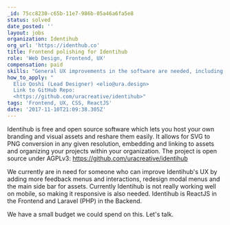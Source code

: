 ```yaml
---
_id: 75cc8230-c65b-11e7-986b-05a46a6fa5e8
status: solved
date_posted: ''
layout: jobs
organization: Identihub
org_url: 'https://identhub.co'
title: Frontend polishing for Identihub
role: 'Web Design, Frontend, UX'
compensation: paid
skills: "General UX improvements in the software are needed, including:\r\nSidebar of Assets\r\nModal Menus\r\nFeedback Messages\r\nError Messages\r\n\r\nGenerally some User Research would be also appreciated to understand what's the best path going forward."
how_to_apply: "
  Elio Qoshi (Lead Designer) <elio@ura.design>
  Link to GitHub Repo:
  <https://github.com/uracreative/identihub>"
tags: 'Frontend, UX, CSS, ReactJS'
date: '2017-11-10T21:09:38.305Z'
---
```

Identihub is free and open source software which lets you host your own branding and visual assets and reshare them easily. It allows for SVG to PNG conversion in any given resolution, embedding and linking to assets and organizing your projects within your organization. The project is open source under AGPLv3: <https://github.com/uracreative/identihub>

We currently are in need for someone who can improve Identihub's UX by adding more feedback menus and interactions, redesign modal menus and the main side bar for assets. Currently Identihub is not really working well on mobile, so making it responsive is also needed. Identihub is ReactJS in the Frontend and Laravel (PHP) in the Backend.

We have a small budget we could spend on this. Let's talk.
